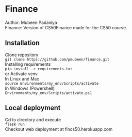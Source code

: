 # Finance
Author: Mubeen Padaniya <br />
Finance: Version of CS50Finance made for the CS50 course.

## Installation

Clone repository <br />
```git clone https://github.com/pmubeen/finance.git ``` <br />
Installing requirements <br />
```pip install -r requirements.txt``` <br />
or
Activate venv <br />
In Linux and Mac <br />
```source Environments/my_env/Scripts/activate``` <br />
In Windows (Powershell) <br />
```Environments/my_env/Scripts/activate.ps1``` <br />

## Local deployment
Cd to directory and execute <br />
```flask run``` <br />
Checkout web deployment at fincs50.herokuapp.com
